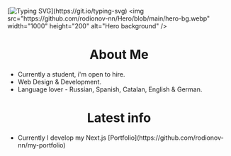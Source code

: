 [![Typing SVG](https://readme-typing-svg.demolab.com?font=Geist&weight=800&size=24&pause=1000&color=FFFFFF&center=true&width=1000&height=100&lines=Welcome+to+my+GitHub!)](https://git.io/typing-svg)
<img src="https://github.com/rodionov-nn/Hero/blob/main/hero-bg.webp" width="1000" height="200" alt="Hero background" />
<h1 align='center'>About Me</h1>
<ul>
  <li>Currently a student, i'm open to hire.</li>
  <li>Web Design & Development.</li>
  <li>Language lover - Russian, Spanish, Catalan, English & German.</li>
</ul>
<h1 align='center'>Latest info</h1>
<ul>
  <li>Currently I develop my Next.js [Portfolio](https://github.com/rodionov-nn/my-portfolio)</li>
</ul>
